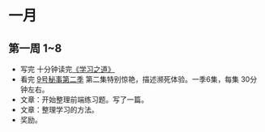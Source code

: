 # 一月
## 第一周 1~8
* 写完 十分钟读完[《学习之道》](https://read.douban.com/ebook/27097677/)
* 看完 [9号秘事第二季](http://www.le.com/ptv/vplay/24914417.html#vid=24914417) 第二集特别惊艳，描述濒死体验。一季6集，每集 30分钟左右。
* 文章：开始整理前端练习题。写了一篇。
* 文章：整理学习的方法。
* 奖励。